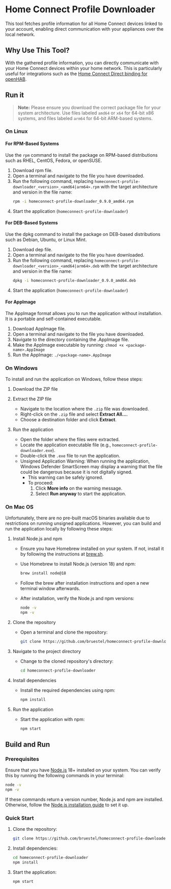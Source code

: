 # Home Connect Profile Downloader

This tool fetches profile information for all Home Connect devices linked to your account, enabling direct communication with your appliances over the local network.

## Why Use This Tool?

With the gathered profile information, you can directly communicate with your Home Connect devices within your home network. This is particularly useful for integrations such as the [Home Connect Direct binding for openHAB](https://community.openhab.org/t/home-connect-direct-binding-no-cloud/160857/36).

## Run it

> **Note:** Please ensure you download the correct package file for your system architecture. Use files labeled `amd64` or `x64` for 64-bit x86 systems, and files labeled `arm64` for 64-bit ARM-based systems.

### On Linux

#### For RPM-Based Systems

Use the `rpm` command to install the package on RPM-based distributions such as RHEL, CentOS, Fedora, or openSUSE.

1. Download rpm file.
2. Open a terminal and navigate to the file you have downloaded.
3. Run the following command, replacing `homeconnect-profile-downloader_<version>_<amd64|arm64>.rpm` with the target architecture and version in the file name:  
   ```bash
   rpm -i homeconnect-profile-downloader_0.9.0_amd64.rpm
   ```
4. Start the application (`homeconnect-profile-downloader`)

#### For DEB-Based Systems

Use the dpkg command to install the package on DEB-based distributions such as Debian, Ubuntu, or Linux Mint.

1. Download dep file.
2. Open a terminal and navigate to the file you have downloaded.
3. Run the following command, replacing `homeconnect-profile-downloader_<version>_<amd64|arm64>.deb` with the target architecture and version in the file name:  
   ```bash
   dpkg -i homeconnect-profile-downloader_0.9.0_amd64.deb
   ```
4. Start the application (`homeconnect-profile-downloader`)


#### For AppImage

The AppImage format allows you to run the application without installation. It is a portable and self-contained executable.

1. Download AppImage file.
2. Open a terminal and navigate to the file you have downloaded.
3. Navigate to the directory containing the .AppImage file.
4. Make the AppImage executable by running: `chmod +x <package-name>.AppImage`
5. Run the AppImage: `./<package-name>.AppImage`

### On Windows

To install and run the application on Windows, follow these steps:

1. Download the ZIP file
2. Extract the ZIP file  
   - Navigate to the location where the `.zip` file was downloaded.
   - Right-click on the `.zip` file and select **Extract All...**.
   - Choose a destination folder and click **Extract**.

3. Run the application  
   - Open the folder where the files were extracted.
   - Locate the application executable file (e.g., `homeconnect-profile-downloader.exe`).
   - Double-click the `.exe` file to run the application.
   - Unsigned Application Warning: When running the application, Windows Defender SmartScreen may display a warning that the file could be dangerous because it is not digitally signed.  
      - This warning can be safely ignored.  
      - To proceed:
        1. Click **More info** on the warning message.
        2. Select **Run anyway** to start the application.

### On Mac OS

Unfortunately, there are no pre-built macOS binaries available due to restrictions on running unsigned applications. However, you can build and run the application locally by following these steps:

1. Install Node.js and npm  
   - Ensure you have Homebrew installed on your system. If not, install it by following the instructions at [brew.sh](https://brew.sh).
   - Use Homebrew to install Node.js (version 18) and npm:

     ```bash
     brew install node@18
     ```

   - Follow the brew after installation instructions and open a new terminal window afterwards.

   - After installation, verify the Node.js and npm versions:

     ```bash
     node -v
     npm -v
     ```

2. Clone the repository  
   - Open a terminal and clone the repository:

     ```bash
     git clone https://github.com/bruestel/homeconnect-profile-downloader.git
     ```

3. Navigate to the project directory  
   - Change to the cloned repository's directory:

     ```bash
     cd homeconnect-profile-downloader
     ```

4. Install dependencies  
   - Install the required dependencies using npm:

     ```bash
     npm install
     ```

5. Run the application  
   - Start the application with npm:

     ```bash
     npm start
     ```

## Build and Run

### Prerequisites

Ensure that you have [Node.js](https://nodejs.org/) 18+ installed on your system. You can verify this by running the following commands in your terminal:

```bash
node -v
npm -v
```
If these commands return a version number, Node.js and npm are installed. Otherwise, follow the [Node.js installation guide](https://nodejs.org/en/download/package-manager) to set it up.

### Quick Start

1. Clone the repository:
   ```bash
   git clone https://github.com/bruestel/homeconnect-profile-downloader.git
   ```
2. Install dependencies:
   ```bash
   cd homeconnect-profile-downloader
   npm install
   ```
3. Start the application:
   ```bash
   npm start
   ```
